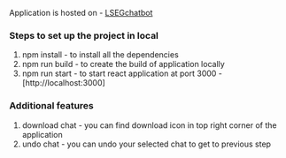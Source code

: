 Application is hosted on - [LSEGchatbot](https://lseg-chatbot.vercel.app/)


### Steps to set up the project in local
1. npm install - to install all the dependencies
2. npm run build - to create the build of application locally
3. npm run start - to start react application at port 3000 - [http://localhost:3000]

### Additional features
1. download chat - you can find download icon in top right corner of the application
2. undo chat - you can undo your selected chat to get to previous step
